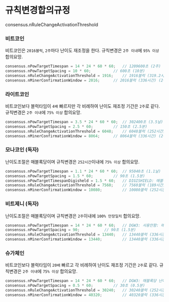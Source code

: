 # 규칙변경합의규정
consensus.nRuleChangeActivationThreshold

### 비트코인
비트코인은 `2016블럭`, `2주`마다 난이도 재조정을 한다. 규칙변경은 `2주 이내`에 `95% 이상` 합의요망.
```cpp
consensus.nPowTargetTimespan = 14 * 24 * 60 * 60; 	// 1209600초 (2주)
consensus.nPowTargetSpacing = 10 * 60;			// 600초 (10분)
consensus.nRuleChangeActivationThreshold = 1916; 	// 1916블럭 (319.2시간) (95% of 2016블럭)
consensus.nMinerConfirmationWindow = 2016; 		// 2016블럭 (336시간) (2주) (1209600 / 600 = 2016)
```

### 라이트코인
비트코인보다 블럭타임이 `4배` 빠르지만 각 비례하여 난이도 재조정 기간은 `2주`로 같다. 규칙변경은 `2주 이내`에 `75% 이상` 합의요망.
```cpp
consensus.nPowTargetTimespan = 3.5 * 24 * 60 * 60; 	// 302400초 (3.5날)
consensus.nPowTargetSpacing = 2.5 * 60;			// 150초 (2.5분)
consensus.nRuleChangeActivationThreshold = 6048; 	// 6048블럭 (252시간) (75% of 8064블럭)
consensus.nMinerConfirmationWindow = 8064; 		// 8064블럭 (336시간) (2주) (302400 / 150 * 4 = 8064)
```

### 모나코인 (독자)
난이도조절은 매블록당이며 규칙변경은 `252시간`이내에 `75% 이상` 합의요망.
```cpp
consensus.nPowTargetTimespan = 1.1 * 24 * 60 * 60; 	// 95040초 (1.1날)
consensus.nPowTargetSpacing = 1.5 * 60; 		// 90초 (1.5분)
consensus.nPowTargetTimespanDigisheld = 1.5 * 60;	// DIGISHIELD: 매블록당 난이도 재조정
consensus.nRuleChangeActivationThreshold = 7560; 	// 7560블럭 (189시간) (75% of 10080블럭)
consensus.nMinerConfirmationWindow = 10080; 		// 10080블럭 (252시간) (10.5날) (302400[3.5날] / 90 * 4 * 0.75)
```

### 비트제니 (독자)
난이도조절은 매블록당이며 규칙변경은 `2주`이내에 `100% 만장일치` 합의요망.
```cpp
consensus.nPowTargetTimespan = 14 * 24 * 60 * 60; 	// DGW3: 사용안함: 매블록당 난이도 재조정
consensus.nPowTargetSpacing = 90;			// 90초 (1.5분)
consensus.nRuleChangeActivationThreshold = 13440; 	// 13440블럭 (336시간) (100% of 13440블럭)
consensus.nMinerConfirmationWindow = 13440; 		// 13440블럭 (336시간) (2주) (비트코인과동일)
```

### 슈가체인
비트코인보다 블럭타임이 `20배` 빠르고 각 비례하여 난이도 재조정 기간은 `2주`로 같다. 규칙변경은 `2주 이내`에 `75% 이상` 합의요망.
```cpp
consensus.nPowTargetTimespan = 14 * 24 * 60 * 60; 	// DGW3: 매블록당 난이도 재조정
consensus.nPowTargetSpacing = 0.5 * 60; 		// 30초 (0.5분)
consensus.nRuleChangeActivationThreshold = 30240; 	// 30240블럭 (252시간) (75% of 40320블럭)
consensus.nMinerConfirmationWindow = 40320; 		// 40320블럭 (336시간) (2주) (1209600 / 30 = 40320) 
```
